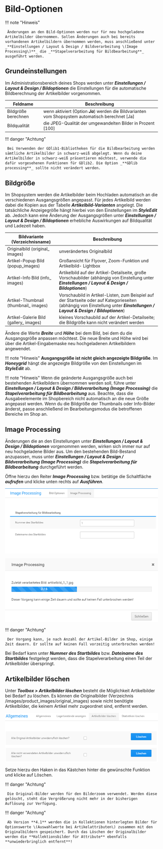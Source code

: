 # Bild-Optionen

!!! note "Hinweis"

	 Änderungen an den Bild-Optionen werden nur für neu hochgeladene Artikelbilder übernommen. Sollen Änderungen auch bei bereits vorhandenen Artikelbildern übernommen werden, muss anschließend unter _**Einstellungen / Layout & Design / Bildverarbeitung \(Image Processing\)**_ die _**Stapelverarbeitung für Bildbearbeitung**_ ausgeführt werden.

## Grundeinstellungen

Im Administrationsbereich deines Shops werden unter _**Einstellungen / Layout & Design / Bildoptionen**_ die Einstellungen für die automatische Bildberechnung der Artikelbilder vorgenommen.

|Feldname|Beschreibung|
|--------|------------|
|Bildgröße berechnen|wenn aktiviert \(Option _**Ja**_\) werden die Bildvarianten vom Shopsystem automatisch berechnet \[Ja\]|
|Bildqualität|die JPEG-Qualität der umgewandelten Bilder in Prozent \[100\]|

!!! danger "Achtung"

	 Bei Verwenden der GDlib1-Bibliotheken für die Bildbearbeitung werden sämtliche Artikelbilder in schwarz-weiß abgelegt. Wenn du deine Artikelbilder in schwarz-weiß präsentieren möchtest, verwende die dafür vorgesehenen Funktionen für GDlib2. Die Option _**GDlib processing**_ sollte nicht verändert werden.

## Bildgröße

Im Shopsystem werden die Artikelbilder beim Hochladen automatisch an die verschiedenen Ausgangsgrößen angepasst. Für jedes Artikelbild werden dabei die Kopien aus der Tabelle _**Artikelbild-Varianten**_ angelegt. Die tatsächliche Anzeigegröße hängt hierbei von den Einstellungen im _**StyleEdit**_ ab. Jedoch kann eine Änderung der Ausgangsgrößen unter _**Einstellungen / Layout & Design / Bildoptionen**_ erhebliche Auswirkungen auf Bildqualität und Ladezeit haben.

|Bildvariante \(Verzeichnisname\)|Beschreibung|
|--------------------------------|------------|
|Originalbild \(original\_ images\)|unverändertes Originalbild|
|Artikel-Popup Bild \(popup\_images\)|Großansicht für Flyover, Zoom-Funktion und Artikelbild- Lightbox|
|Artikel-Info Bild \(info\_ images\)|Artikelbild auf der Artikel-Detailseite, große Vorschaubilder \(abhängig von Einstellung unter _**Einstellungen / Layout & Design / Bildoptionen**_\)|
|Artikel-Thumbnail \(thumbnail\_ images\)|Vorschaubild in Artikel-Listen, zum Beispiel auf der Startseite oder auf Kategorieseiten \(abhängig von Einstellung unter _**Einstellungen / Layout & Design / Bildoptionen**_\)|
|Artikel-Galerie Bild \(gallery\_ images\)|kleines Vorschaubild auf der Artikel-Detailseite; die Bildgröße kann nicht verändert werden|

Ändere die Werte _**Breite**_ und _**Höhe**_ bei dem Bild, bei dem du die Ausgangsgröße anpassen möchtest. Die neue Breite und Höhe wird bei über die Artikel-Eingabemaske neu hochgeladenen Artikelbildern angewendet.

!!! note "Hinweis" 
	 **Ausgangsgröße ist nicht gleich angezeigte Bildgröße**. Im _**Honeygrid**_ hängt die angezeigte Bildgröße von den Einstellungen im _**StyleEdit**_ ab.

!!! note "Hinweis" 
	 Wenn die geänderte Ausgangsgröße auch bei bestehenden Artikelbildern übernommen werden soll, führe unter _**Einstellungen / Layout & Design / Bildverarbeitung \(Image Processing\)**_ die _**Stapelverarbeitung für Bildbearbeitung**_ aus. Beachte, dass die Ausgabeelemente im Shopbereich nicht automatisch an die neue Größe angepasst werden. Wenn du die Bildgröße der Thumbnails oder Info-Bilder änderst, passe anschließend im Bearbeitungsmodus die betroffenen Bereiche im Shop an.

	 
## Image Processing

Änderungen die an den Einstellungen unter _**Einstellungen / Layout & Design / Bildoptionen**_ vorgenommen werden, wirken sich immer nur auf neu hochgeladene Bilder aus. Um den bestehenden Bild-Bestand anzupassen, muss unter _**Einstellungen / Layout & Design / Bildverarbeitung \(Image Processing\)**_ die _**Stapelverarbeitung für Bildbearbeitung**_ durchgeführt werden.

Öffne hierzu den Reiter _**Image Processing**_ bzw. betätige die Schaltfläche _**aufrufen**_ und klicke unten rechts auf _**Ausführen**_.

![](../../Bilder/ImageProcessing_.png "Eingabemaske _**Stapelverarbeitung für Bildbearbeitung**_")

![](../../Bilder/ImageProcessingRunning_.png "Ausführen der Stapelverarbeitung")

!!! danger "Achtung"

	 Der Vorgang kann, je nach Anzahl der Artikel-Bilder im Shop, einige Zeit dauern. Er sollte auf keinen Fall vorzeitig unterbrochen werden!

Bei Bedarf kann unter _**Nummer des Startbildes**_ bzw. _**Dateiname des Startbildes**_ festgelegt werden, dass die Stapelverarbeitung einen Teil der Artikelbilder überspringt.

## Artikelbilder löschen

Unter _**Toolbox \> Artikelbilder löschen**_ besteht die Möglichkeit Artikelbilder bei Bedarf zu löschen. Es können die Originalbilder \(Verzeichnis /images/product\_images/original\_images\) sowie nicht benötigte Artikelbilder, die keinem Artikel mehr zugeordnet sind, entfernt werden.

![](../../Bilder/Abb023_ArtikelbilderLoeschen.png "Artikelbilder löschen")

Setze hierzu den Haken in das Kästchen hinter die gewünschte Funktion und klicke auf Löschen.

!!! danger "Achtung"

	 Die Original-Bilder werden für den Bilderzoom verwendet. Werden diese gelöscht, steht die Vergrößerung nicht mehr in der bisherigen Auflösung zur Verfügung.

!!! danger "Achtung"

	 Ab Version **4.1** werden die in Kollektionen hinterlegten Bilder für Optionswerte \(Auswahlwerte bei Artikelattributen\) zusammen mit den Originalbildern gespeichert. Durch das Löschen der Originalbilder werden die **Kollektionsbilder für Attribute** ebenfalls **unwiederbringlich entfernt**!
	 
